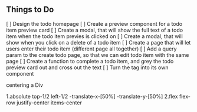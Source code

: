 ## Things to Do

[ ] Design the todo homepage
[ ] Create a preview component for a todo item preview card
[ ] Create a modal, that will show the full text of a todo item when the todo item previes is clicked on
[ ] Create a modal, that will show when you click on a delete of a todo item
[ ] Create a page that will let users enter their todo item (different page all together)
[ ] Add a query param to the create todo page, so that we can edit todo item with the same page
[ ] Create a function to complete a todo item, and grey the todo preview card out and cross out the text
[ ] Turn the tag into its own component

centering a Div

1.absolute top-1/2 left-1/2 -translate-x-[50%] -translate-y-[50%]
2.flex flex-row justify-center items-center
